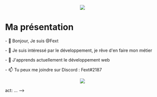 <p align="center">
  <img src="https://github-readme-stats.vercel.app/api?username=fextnigth&theme=vue-dark&show_icons=true"/>
</p>

<h1> Ma présentation </h1>
- 👋 Bonjour, Je suis @Fext
<p> </p>
- 👀 Je suis intéressé par le développement, je rêve d'en faire mon métier 
<p> </p>
- 🌱 J'apprends actuellement le développement web
<p> </p>
- 📫 Tu peux me joindre sur Discord : Fext#2187

<!---
Fextnigth/Fextnigth is a ✨ special ✨ repository because its `README.md` (this file) appears on your GitHub profile.
You can click the Preview link to take a look at your changes.
--->
<p align="center">
  <img src="https://hits.seeyoufarm.com/api/count/incr/badge.svg?url=https%3A%2F%2Fgithub.com%2FFextnigth&count_bg=%231058E8&title_bg=%23393939&icon=github.svg&icon_color=%23FFFFFF&title=hmpsmp&edge_flat=false"/>
</p>act: ...
-->
